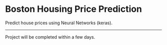 # Boston Housing Price Prediction
Predict house prices using Neural Networks (keras).
***
Project will be completed within a few days.
